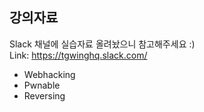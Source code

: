 ## 강의자료
Slack 채널에 실습자료 올려놨으니 참고해주세요 :)  
Link: https://tgwinghq.slack.com/  

- Webhacking
- Pwnable
- Reversing
